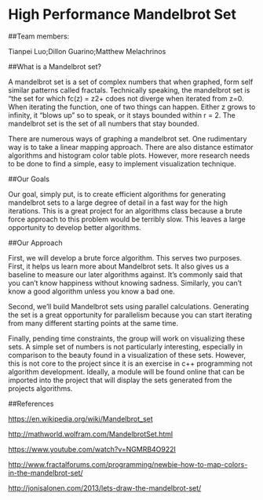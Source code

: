 # High Performance Mandelbrot Set
##Team members:

Tianpei Luo;Dillon Guarino;Matthew Melachrinos

##What is a Mandelbrot set?

A mandelbrot set is a set of complex numbers that when graphed, form self similar patterns called fractals. Technically speaking, the mandelbrot set is “the set for which fc(z) = z2+ cdoes not diverge when iterated from z=0. When iterating the function, one of two things can happen. Either z grows to infinity, it “blows up” so to speak, or it stays bounded within r = 2. The mandelbrot set is the set of all numbers that stay bounded. 

There are numerous ways of graphing a mandelbrot set. One rudimentary way is to take a linear mapping approach. There are also distance estimator algorithms and histogram color table plots. However, more research needs to be done to find a simple, easy to implement visualization technique.

##Our Goals

Our goal, simply put, is to create efficient algorithms for generating mandelbrot sets to a large degree of detail in a fast way for the high iterations. This is a great project for an algorithms class because a brute force approach to this problem would be terribly slow. This leaves a large opportunity to develop better algorithms. 

##Our Approach 

First, we will develop a brute force algorithm. This serves two purposes. First, it helps us learn more about Mandelbrot sets. It also gives us a baseline to measure our later algorithms against. It’s commonly said that you can’t know happiness without knowing sadness. Similarly, you can’t know a good algorithm unless you know a bad one.

Second, we’ll build Mandelbrot sets using parallel calculations. Generating the set is a great opportunity for parallelism because you can start iterating from many different starting points at the same time. 

Finally, pending time constraints, the group will work on visualizing these sets. A simple set of numbers is not particularly interesting, especially in comparison to the beauty found in a visualization of these sets. However, this is not core to the project since it is an exercise in c++ programming not algorithm development. Ideally, a module will be found online that can be imported into the project that will display the sets generated from the projects algorithms.

##References

https://en.wikipedia.org/wiki/Mandelbrot_set

http://mathworld.wolfram.com/MandelbrotSet.html

https://www.youtube.com/watch?v=NGMRB4O922I

http://www.fractalforums.com/programming/newbie-how-to-map-colors-in-the-mandelbrot-set/

http://jonisalonen.com/2013/lets-draw-the-mandelbrot-set/

